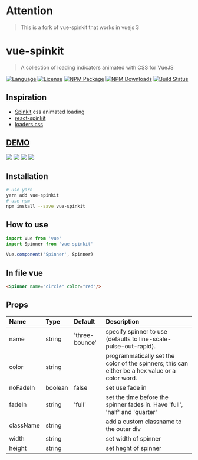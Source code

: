 # Attention

> This is a fork of vue-spinkit that works in vuejs 3

# vue-spinkit

> A collection of loading indicators animated with CSS for VueJS

[![Language](https://img.shields.io/badge/language-vue-green.svg)](https://img.shields.io/badge/language-vue-green.svg)
[![License](https://img.shields.io/badge/license-MIT-000000.svg)](https://img.shields.io/badge/license-MIT-000000.svg)
[![NPM Package](https://img.shields.io/npm/v/vue-spinkit.svg)](https://www.npmjs.com/package/vue-spinkit)
[![NPM Downloads](https://img.shields.io/npm/dm/vue-spinkit.svg)](https://npmjs.org/package/vue-spinkit)
[![Build Status](https://app.travis-ci.com/TonPC64/vue-spinkit.svg?branch=master)](https://app.travis-ci.com/TonPC64/vue-spinkit)

## Inspiration
* [Spinkit](http://tobiasahlin.com/spinkit/) css animated loading
* [react-spinkit](https://github.com/KyleAMathews/react-spinkit)
* [loaders.css](https://connoratherton.com/loaders)

## [DEMO](http://vue-spinkit.surge.sh/)
![](./static/example1.gif)
![](./static/example2.gif)
![](./static/example3.gif)
![](./static/example4.gif)

## Installation

```bash
# use yarn
yarn add vue-spinkit
# use npm
npm install --save vue-spinkit
```

## How to use
```js
import Vue from 'vue'
import Spinner from 'vue-spinkit'

Vue.component('Spinner', Spinner)
```

## In file vue
```html
<Spinner name="circle" color="red"/>
```

## Props

| Name | Type | Default | Description |
|:-----|:-----|:--------|:------------|
| name | string | 'three-bounce' | specify spinner to use (defaults to line-scale-pulse-out-rapid). |
| color | string |  | programmatically set the color of the spinners; this can either be a hex value or a color word. |
| noFadeIn | boolean | false | set use fade in |
| fadeIn | string | 'full' | set the time before the spinner fades in. Have 'full', 'half' and 'quarter' |
| className | string | | add a custom classname to the outer div |
| width | string | | set width of spinner |
| height | string | | set heght of spinner |
